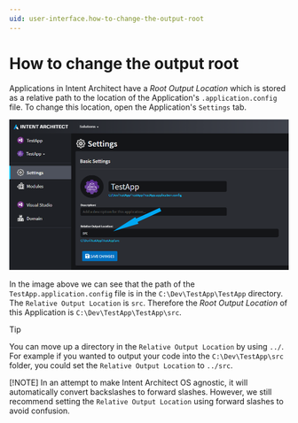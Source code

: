 ```yaml
---
uid: user-interface.how-to-change-the-output-root
---
```

# How to change the output root

Applications in Intent Architect have a _Root Output Location_ which is stored as a relative path to the location of the Application's `.application.config` file. To change this location, open the Application's `Settings` tab.

![application-settings](images/application-settings.png)

In the image above we can see that the path of the `TestApp.application.config` file is in the `C:\Dev\TestApp\TestApp` directory. The `Relative Output Location` is `src`. Therefore the _Root Output Location_ of this Application is `C:\Dev\TestApp\TestApp\src`.

> [!TIP]
> You can move up a directory in the `Relative Output Location` by using `../`. For example if you wanted to output your code into the `C:\Dev\TestApp\src` folder, you could set the `Relative Output Location` to `../src`.
>
> [!NOTE]
> In an attempt to make Intent Architect OS agnostic, it will automatically convert backslashes to forward slashes. However, we still recommend setting the `Relative Output Location` using forward slashes to avoid confusion.
